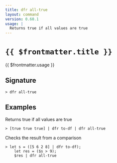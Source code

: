 ```yaml
---
title: dfr all-true
layout: command
version: 0.60.1
usage: |
  Returns true if all values are true
---
```


# `{{ $frontmatter.title }}`

<div style='white-space: pre-wrap;'>{{ $frontmatter.usage }}</div>

## Signature

```> dfr all-true ```

## Examples

Returns true if all values are true
```shell
> [true true true] | dfr to-df | dfr all-true
```

Checks the result from a comparison
```shell
> let s = ([5 6 2 8] | dfr to-df);
    let res = ($s > 9);
    $res | dfr all-true
```

